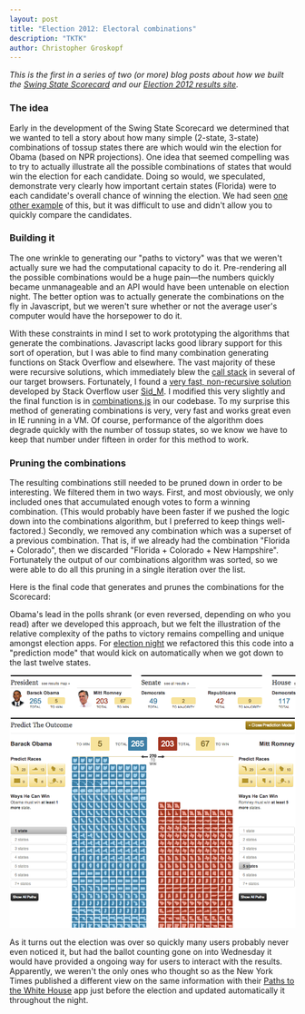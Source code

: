 ```yaml
---
layout: post
title: "Election 2012: Electoral combinations"
description: "TKTK"
author: Christopher Groskopf
---
```

*This is the first in a series of two (or more) blog posts about how we built the [Swing State Scorecard](http://apps.npr.org/swing-state-scorecard/) and our [Election 2012 results site](http://election2012.npr.org/).*

### The idea

Early in the development of the Swing State Scorecard we determined that we wanted to tell a story about how many simple (2-state, 3-state) combinations of tossup states there are which would win the election for Obama (based on NPR projections). One idea that seemed compelling was to try to actually illustrate all the possible combinations of states that would win the election for each candidate. Doing so would, we speculated, demonstrate very clearly how important certain states (Florida) were to each candidate's overall chance of winning the election. We had seen [one other example](http://www.270towin.com/presidential_map/combinations.php?party=Republican&num_rem=79&st_remain=FL,PA,OH,NC,VA,CO,IA,NV,NH&me=&ne=) of this, but it was difficult to use and didn't allow you to quickly compare the candidates.

### Building it

The one wrinkle to generating our "paths to victory" was that we weren't actually sure we had the computational capacity to do it. Pre-rendering all the possible combinations would be a huge pain&mdash;the numbers quickly became unmanageable and an API would have been untenable on election night. The better option was to actually generate the combinations on the fly in Javascript, but we weren't sure whether or not the average user's computer would have the horsepower to do it.

With these constraints in mind I set to work prototyping the algorithms that generate the combinations. Javascript lacks good library support for this sort of operation, but I was able to find many combination generating functions on Stack Overflow and elsewhere. The vast majority of these were recursive solutions, which immediately blew the [call stack](http://www.nczonline.net/blog/2009/05/19/javascript-stack-overflow-error/) in several of our target browsers. Fortunately, I found a [very fast, non-recursive solution](http://stackoverflow.com/a/4061167) developed by Stack Overflow user [Sid_M](http://stackoverflow.com/users/449043/sid-m). I modified this very slightly and the final function is in [combinations.js](https://gist.github.com/3947519) in our codebase. To my surprise this method of generating combinations is very, very fast and works great even in IE running in a VM. Of course, performance of the algorithm does degrade quickly with the number of tossup states, so we know we have to keep that number under fifteen in order for this method to work.

### Pruning the combinations

The resulting combinations still needed to be pruned down in order to be interesting. We filtered them in two ways. First, and most obviously, we only included ones that accumulated enough votes to form a winning combination. (This would probably have been faster if we pushed the logic down into the combinations algorithm, but I preferred to keep things well-factored.) Secondly, we removed any combination which was a superset of a previous combination. That is, if we already had the combination "Florida + Colorado", then we discarded "Florida + Colorado + New Hampshire". Fortunately the output of our combinations algorithm was sorted, so we were able to do all this pruning in a single iteration over the list.

Here is the final code that generates and prunes the combinations for the Scorecard:

<script src="https://gist.github.com/3948223.js"> </script>

Obama's lead in the polls shrank (or even reversed, depending on who you read) after we developed this approach, but we felt the illustration of the relative complexity of the paths to victory remains compelling and unique amongst election apps. For [election night](http://election2012.npr.org) we refactored this this code into a "prediction mode" that would kick on automatically when we got down to the last twelve states.

<img src="/img/posts/election-night-prediction-mode.png" />

As it turns out the election was over so quickly many users probably never even noticed it, but had the ballot counting gone on into Wednesday it would have provided a ongoing way for users to interact with the results. Apparently, we weren't the only ones who thought so as the New York Times published a different view on the same information with their [Paths to the White House](http://flowingdata.com/2012/11/05/all-possible-paths-to-the-white-house/) app just before the election and updated automatically it throughout the night.
